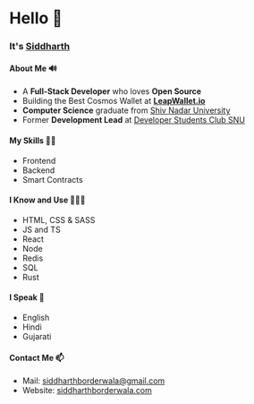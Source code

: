 # Hello 👋

### It's [Siddharth](https://siddharthborderwala.com)

#### About Me 🔊
- A **Full-Stack Developer** who loves **Open Source**
- Building the Best Cosmos Wallet at **[LeapWallet.io](https://leapwallet.io)**
- **Computer Science** graduate from [Shiv Nadar University](https://snu.edu.in)
- Former **Development Lead** at [Developer Students Club SNU](https://gdsc.community.dev/shiv-nadar-university-greater-noida)

#### My Skills 🥷🏻

- Frontend
- Backend
- Smart Contracts

#### I Know and Use 🧑🏻‍💻
- HTML, CSS & SASS
- JS and TS
- React
- Node
- Redis
- SQL
- Rust

#### I Speak 📣
- English
- Hindi
- Gujarati

#### Contact Me 📫
- Mail: [siddharthborderwala@gmail.com](mailto:siddharthborderwala@gmail.com)
- Website: [siddharthborderwala.com](https://siddharthborderwala.com)
